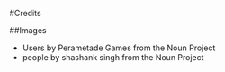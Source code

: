 #Credits

##Images

* Users by Perametade Games from the Noun Project
* people by shashank singh from the Noun Project